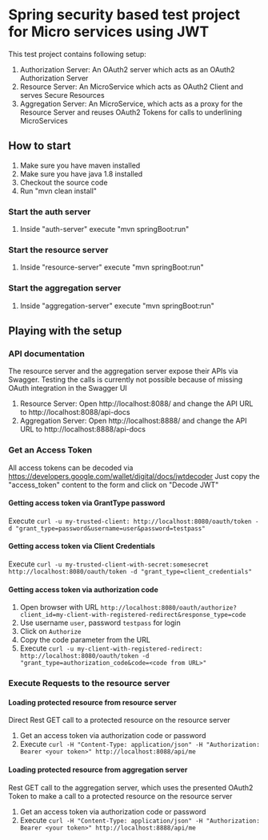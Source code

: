 # Spring security based test project for Micro services using JWT


This test project contains following setup:

1. Authorization Server: An OAuth2 server which acts as an OAuth2 Authorization Server
2. Resource Server: An MicroService which acts as OAuth2 Client and serves Secure Resources
3. Aggregation Server: An MicroService, which acts as a proxy for the Resource Server and reuses OAuth2 Tokens for calls to underlining MicroServices


## How to start

1. Make sure you have maven installed
2. Make sure you have java 1.8 installed
3. Checkout the source code
4. Run "mvn clean install"

### Start the auth server

1. Inside "auth-server" execute "mvn springBoot:run"

### Start the resource server

1. Inside "resource-server" execute "mvn springBoot:run"

### Start the aggregation server

1. Inside "aggregation-server" execute "mvn springBoot:run"


## Playing with the setup

### API documentation

The resource server and the aggregation server expose their APIs via Swagger.
Testing the calls is currently not possible because of missing OAuth integration in the Swagger UI

1. Resource Server: Open http://localhost:8088/ and change the API URL to http://localhost:8088/api-docs
1. Aggregation Server: Open http://localhost:8888/ and change the API URL to http://localhost:8888/api-docs


### Get an Access Token

All access tokens can be decoded via https://developers.google.com/wallet/digital/docs/jwtdecoder
Just copy the "access_token" content to the form and click on "Decode JWT"

#### Getting access token via GrantType password

Execute `curl -u my-trusted-client: http://localhost:8080/oauth/token -d "grant_type=password&username=user&password=testpass"`

#### Getting access token via Client Credentials

Execute `curl -u my-trusted-client-with-secret:somesecret http://localhost:8080/oauth/token -d "grant_type=client_credentials"`

#### Getting access token via authorization code

1. Open browser with URL `http://localhost:8080/oauth/authorize?client_id=my-client-with-registered-redirect&response_type=code`
2. Use username `user`, password `testpass` for login
3. Click on `Authorize`
4. Copy the code parameter from the URL
5. Execute `curl -u my-client-with-registered-redirect: http://localhost:8080/oauth/token -d "grant_type=authorization_code&code=<code from URL>"`

### Execute Requests to the resource server

#### Loading protected resource from resource server

Direct Rest GET call to a protected resource on the resource server

1. Get an access token via authorization code or password
2. Execute `curl -H "Content-Type: application/json" -H "Authorization: Bearer <your token>" http://localhost:8088/api/me`

#### Loading protected resource from aggregation server

Rest GET call to the aggregation server, which uses the presented OAuth2 Token to make a call to a protected resource on the resource server

1. Get an access token via authorization code or password
2. Execute `curl -H "Content-Type: application/json" -H "Authorization: Bearer <your token>" http://localhost:8888/api/me`



